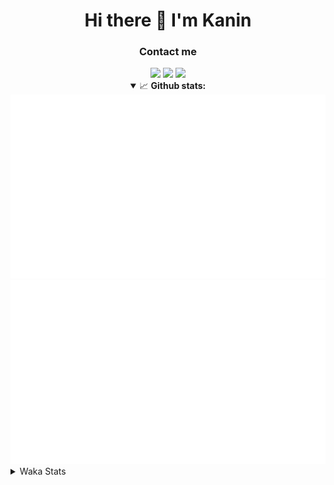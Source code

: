 <div align="center">
 <h1>Hi there 👋 I'm Kanin</h1>
 <h3>Contact me</h3>
 <a href="mailto:im@kanin.dev"><img src="https://img.shields.io/badge/gmail-%23D14836.svg?&style=for-the-badge&logo=gmail&logoColor=white"/></a>
 <a href="https://twitter.com/KaninDev"><img src="https://img.shields.io/badge/twitter-%231DA1F2.svg?&style=for-the-badge&logo=twitter&logoColor=white"/></a>
 <a href="https://www.linkedin.com/in/KaninDev"><img src="https://img.shields.io/badge/linkedin-%230077B5.svg?&style=for-the-badge&logo=linkedin&logoColor=white"/></a>
<details open>
  <summary>📈 <b>Github stats:</b></summary>
  <img src="https://github.com/Kanin/Kanin/blob/master/scripts/GitHubStats/generated/overview.svg"/>
  <img src="https://github.com/Kanin/Kanin/blob/master/scripts/GitHubStats/generated/languages.svg"/>
</details>
</div>

<details>
 <summary>Waka Stats</summary>

<!--START_SECTION:waka-->
![Profile Views](http://img.shields.io/badge/Profile%20Views-5-blue)

![Lines of code](https://img.shields.io/badge/From%20Hello%20World%20I%27ve%20Written-791149%20lines%20of%20code-blue)

**🐱 My Github Data** 

> 🏆 271 Contributions in the Year 2020
 > 
> 📦 4.3 kB Used in Github's Storage 
 > 
> 🚫 Not Opted to Hire
 > 
> 📜 6 Public Repositories
 > 
> 🔑 3 Private Repositories 

**I'm an Early 🐤** 

```text
🌞 Morning    94 commits     ███████░░░░░░░░░░░░░░░░░░   28.48% 
🌆 Daytime    107 commits    ████████░░░░░░░░░░░░░░░░░   32.42% 
🌃 Evening    72 commits     █████░░░░░░░░░░░░░░░░░░░░   21.82% 
🌙 Night      57 commits     ████░░░░░░░░░░░░░░░░░░░░░   17.27%

```
📅 **I'm Most Productive on Sunday** 

```text
Monday       66 commits     █████░░░░░░░░░░░░░░░░░░░░   20.0% 
Tuesday      40 commits     ███░░░░░░░░░░░░░░░░░░░░░░   12.12% 
Wednesday    49 commits     ███░░░░░░░░░░░░░░░░░░░░░░   14.85% 
Thursday     28 commits     ██░░░░░░░░░░░░░░░░░░░░░░░   8.48% 
Friday       31 commits     ██░░░░░░░░░░░░░░░░░░░░░░░   9.39% 
Saturday     47 commits     ███░░░░░░░░░░░░░░░░░░░░░░   14.24% 
Sunday       69 commits     █████░░░░░░░░░░░░░░░░░░░░   20.91%

```


📊 **This Week I Spent My Time On** 

```text
⌚︎ Time Zone: America/New_York

💬 Programming Languages: 
Python                   12 hrs 16 mins      ████████████░░░░░░░░░░░░░   51.35% 
JSX                      5 hrs 11 mins       █████░░░░░░░░░░░░░░░░░░░░   21.74% 
SCSS                     4 hrs 50 mins       █████░░░░░░░░░░░░░░░░░░░░   20.25% 
JavaScript               48 mins             ░░░░░░░░░░░░░░░░░░░░░░░░░   3.39% 
virtualenv               23 mins             ░░░░░░░░░░░░░░░░░░░░░░░░░   1.62%

🔥 Editors: 
PyCharm                  13 hrs              █████████████░░░░░░░░░░░░   54.38% 
IntelliJ                 10 hrs 54 mins      ███████████░░░░░░░░░░░░░░   45.62%

🐱‍💻 Projects: 
powerfnr                 6 hrs 37 mins       ███████░░░░░░░░░░░░░░░░░░   27.7% 
Naila.py                 6 hrs 34 mins       ███████░░░░░░░░░░░░░░░░░░   27.52% 
TomsBot                  6 hrs 25 mins       ██████░░░░░░░░░░░░░░░░░░░   26.86% 
Kanin                    3 hrs 44 mins       ████░░░░░░░░░░░░░░░░░░░░░   15.62% 
PowerRep                 27 mins             ░░░░░░░░░░░░░░░░░░░░░░░░░   1.95%

💻 Operating System: 
Linux                    23 hrs 54 mins      █████████████████████████   100.0%

```

**I Mostly Code in Python** 

```text
Python                   17 repos            ███████████████████░░░░░░   77.27% 
JavaScript               2 repos             ██░░░░░░░░░░░░░░░░░░░░░░░   9.09% 
Kotlin                   1 repos             █░░░░░░░░░░░░░░░░░░░░░░░░   4.55% 
HTML                     1 repos             █░░░░░░░░░░░░░░░░░░░░░░░░   4.55% 
Java                     1 repos             █░░░░░░░░░░░░░░░░░░░░░░░░   4.55%

```


**Timeline**

![Chart not found](https://github.com/Kanin/Kanin/blob/master/charts/bar_graph.png) 


<!--END_SECTION:waka-->
</details>
